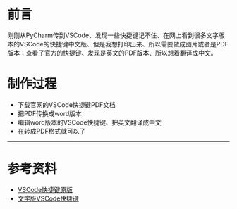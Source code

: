 # 前言

刚刚从PyCharm传到VSCode、发现一些快捷键记不住、在网上看到很多文字版本的VSCode的快捷键中文版、但是我想打印出来、所以需要做成图片或者是PDF版本；查看了官方的快捷键、发现是英文的PDF版本、所以想着翻译成中文。

# 制作过程
- 下载官网的VSCode快捷键PDF文档
- 把PDF传换成word版本
- 编辑word版本的VSCode快捷键、把英文翻译成中文
- 在转成PDF格式就可以了
----

# 参考资料
- [VSCode快捷键原版](https://code.visualstudio.com/shortcuts/keyboard-shortcuts-windows.pdf)
- [文字版VSCode快捷键](https://github.com/crper/Visual-Studio-Code-CNKEYMAP)


